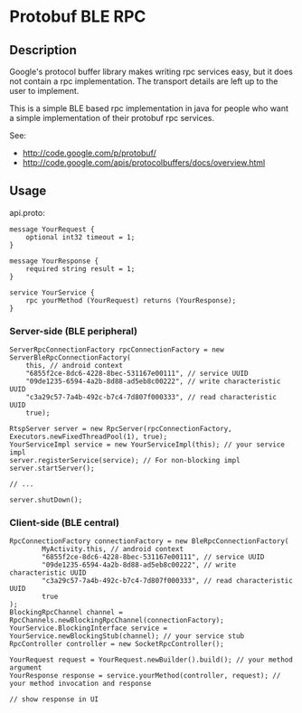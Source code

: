 # Protobuf BLE RPC

## Description

Google's protocol buffer library makes writing rpc services easy, but it does not contain a rpc implementation. The transport details are left up to the user to implement.

This is a simple BLE based rpc implementation in java for people who want a simple implementation of their protobuf rpc services.

See:
* http://code.google.com/p/protobuf/
* http://code.google.com/apis/protocolbuffers/docs/overview.html

## Usage

api.proto:
```
message YourRequest {
	optional int32 timeout = 1;
}

message YourResponse {
	required string result = 1;
}

service YourService {
	rpc yourMethod (YourRequest) returns (YourResponse);
}
```

### Server-side (BLE peripheral)

```
ServerRpcConnectionFactory rpcConnectionFactory = new ServerBleRpcConnectionFactory(
	this, // android context
    "6855f2ce-8dc6-4228-8bec-531167e00111", // service UUID
    "09de1235-6594-4a2b-8d88-ad5eb8c00222", // write characteristic UUID
    "c3a29c57-7a4b-492c-b7c4-7d807f000333", // read characteristic UUID
    true);

RtspServer server = new RpcServer(rpcConnectionFactory, Executors.newFixedThreadPool(1), true);
YourServiceImpl service = new YourServiceImpl(this); // your service impl
server.registerService(service); // For non-blocking impl
server.startServer();

// ...

server.shutDown();
```

### Client-side (BLE central)

```
RpcConnectionFactory connectionFactory = new BleRpcConnectionFactory(
        MyActivity.this, // android context
        "6855f2ce-8dc6-4228-8bec-531167e00111", // service UUID
        "09de1235-6594-4a2b-8d88-ad5eb8c00222", // write characteristic UUID
        "c3a29c57-7a4b-492c-b7c4-7d807f000333", // read characteristic UUID
        true
);
BlockingRpcChannel channel = RpcChannels.newBlockingRpcChannel(connectionFactory);
YourService.BlockingInterface service = YourService.newBlockingStub(channel); // your service stub
RpcController controller = new SocketRpcController();

YourRequest request = YourRequest.newBuilder().build(); // your method argument
YourResponse response = service.yourMethod(controller, request); // your method invocation and response

// show response in UI
```
